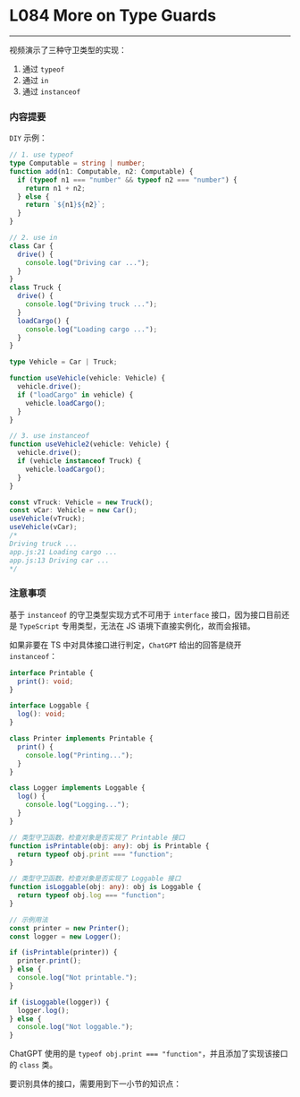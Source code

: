 # L084 More on Type Guards
---

视频演示了三种守卫类型的实现：

1. 通过 `typeof`
2. 通过 `in`
3. 通过 `instanceof`



### 内容提要

`DIY` 示例：

```ts
// 1. use typeof
type Computable = string | number;
function add(n1: Computable, n2: Computable) {
  if (typeof n1 === "number" && typeof n2 === "number") {
    return n1 + n2;
  } else {
    return `${n1}${n2}`;
  }
}

// 2. use in
class Car {
  drive() {
    console.log("Driving car ...");
  }
}
class Truck {
  drive() {
    console.log("Driving truck ...");
  }
  loadCargo() {
    console.log("Loading cargo ...");
  }
}

type Vehicle = Car | Truck;

function useVehicle(vehicle: Vehicle) {
  vehicle.drive();
  if ("loadCargo" in vehicle) {
    vehicle.loadCargo();
  }
}

// 3. use instanceof
function useVehicle2(vehicle: Vehicle) {
  vehicle.drive();
  if (vehicle instanceof Truck) {
    vehicle.loadCargo();
  }
}

const vTruck: Vehicle = new Truck();
const vCar: Vehicle = new Car();
useVehicle(vTruck);
useVehicle(vCar);
/*
Driving truck ...
app.js:21 Loading cargo ...
app.js:13 Driving car ...
*/
```



### 注意事项

基于 `instanceof` 的守卫类型实现方式不可用于 `interface` 接口，因为接口目前还是 `TypeScript` 专用类型，无法在 JS 语境下直接实例化，故而会报错。

如果非要在 TS 中对具体接口进行判定，`ChatGPT` 给出的回答是绕开 `instanceof`：

```ts
interface Printable {
  print(): void;
}

interface Loggable {
  log(): void;
}

class Printer implements Printable {
  print() {
    console.log("Printing...");
  }
}

class Logger implements Loggable {
  log() {
    console.log("Logging...");
  }
}

// 类型守卫函数，检查对象是否实现了 Printable 接口
function isPrintable(obj: any): obj is Printable {
  return typeof obj.print === "function";
}

// 类型守卫函数，检查对象是否实现了 Loggable 接口
function isLoggable(obj: any): obj is Loggable {
  return typeof obj.log === "function";
}

// 示例用法
const printer = new Printer();
const logger = new Logger();

if (isPrintable(printer)) {
  printer.print();
} else {
  console.log("Not printable.");
}

if (isLoggable(logger)) {
  logger.log();
} else {
  console.log("Not loggable.");
}
```

ChatGPT 使用的是 `typeof obj.print === "function"`，并且添加了实现该接口的 `class` 类。

要识别具体的接口，需要用到下一小节的知识点：

